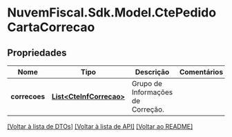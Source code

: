 # NuvemFiscal.Sdk.Model.CtePedidoCartaCorrecao

## Propriedades

Nome | Tipo | Descrição | Comentários
------------ | ------------- | ------------- | -------------
**correcoes** | [**List&lt;CteInfCorrecao&gt;**](CteInfCorrecao.md) | Grupo de Informações de Correção. | 

[[Voltar à lista de DTOs]](../README.md#documentation-for-models) [[Voltar à lista de API]](../README.md#documentation-for-api-endpoints) [[Voltar ao README]](../README.md)


